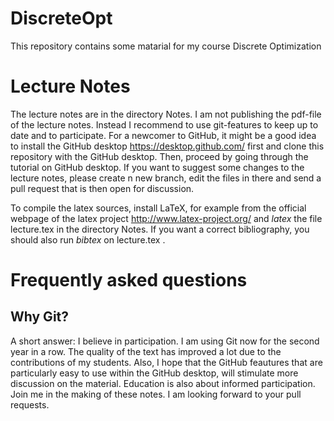# DiscreteOpt


This repository contains some matarial for my course Discrete Optimization

# Lecture Notes

The lecture notes are in the directory Notes. I am not publishing the pdf-file of the lecture notes. Instead I recommend to use git-features to keep up to date and to participate. For a newcomer to GitHub, it might be a good idea to install the GitHub desktop https://desktop.github.com/ first and clone this repository with the GitHub desktop. Then, proceed by going through the tutorial on GitHub desktop. If you want to suggest some changes to the lecture notes, please create n new branch, edit the files in there and send a pull request that is then open for discussion. 

To compile the latex sources, install LaTeX, for example from the official webpage of the latex project http://www.latex-project.org/ and _latex_ the file lecture.tex in the directory Notes. If you want a correct bibliography, you should also run _bibtex_ on lecture.tex . 

# Frequently asked questions

## Why Git? 

A short answer: I believe in participation. I am using Git now for the second year in a row. The quality of the text has improved a lot due to the contributions of my students. Also, I hope that the GitHub feautures that are particularly easy to use within the GitHub desktop, will stimulate more discussion on the material. Education is also about informed participation. Join me in the making of these notes. I am looking forward to your pull requests. 
